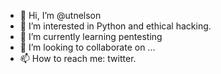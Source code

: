 - 👋 Hi, I’m @utnelson
- 👀 I’m interested in Python and ethical hacking.
- 🌱 I’m currently learning pentesting
- 💞️ I’m looking to collaborate on ...
- 📫 How to reach me: twitter.

<!---
utnelson/utnelson is a ✨ special ✨ repository because its `README.md` (this file) appears on your GitHub profile.
You can click the Preview link to take a look at your changes.
--->
